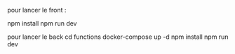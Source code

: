 pour lancer le front :

npm install npm run dev

pour lancer le back cd functions docker-compose up -d npm install npm run dev